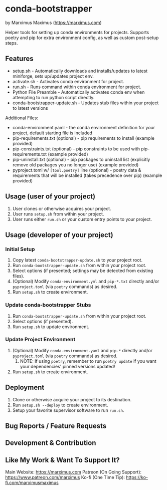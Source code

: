 # conda-bootstrapper

by Marximus Maximus (<https://marximus.com>)

Helper tools for setting up conda environments for projects. Supports poetry and pip for extra environment config, as well as custom post-setup steps.

## Features

- setup.sh - Automatically downloads and installs/updates to latest miniforge, sets up/updates project env.
- activate.sh - Activates conda environment for project.
- run.sh - Runs command within conda environment for project.
- Python File Preamble - Automatically activates conda env when attempting to run python script directly.
- conda-bootstrapper-update.sh - Updates stub files within your project to latest versions

Additional Files:

- conda-environment.yaml - the conda environment definition for your project, default starting file is included
- pip-requirements.txt (optional) - pip requirements to install (example provided)
- pip-constraints.txt (optional) - pip constraints to be used with pip-requirements.txt (example provided)
- pip-uninstall.txt (optional) - pip packages to uninstall list (explicitly remove old packages you no longer use) (example provided)
- pyproject.toml w/ `[tool.poetry]` line (optional) - poetry data & requirements that will be installed (takes precedence over pip) (example provided)

## Usage (user of your project)

1. User clones or otherwise acquires your project.
2. User runs `setup.sh` from within your project.
3. User runs either `run.sh` or your custom entry points to your project.

## Usage (developer of your project)

### Initial Setup

1. Copy latest `conda-bootstrapper-update.sh` to your project root.
2. Run `conda-bootstrapper-update.sh` from within your project root.
3. Select options (if presented; settings may be detected from existing files).
4. (Optional) Modify `conda-environment.yml` and `pip-*.txt` directly and/or `pyproject.toml` (via `poetry` commands) as desired.
5. Run `setup.sh` to create environment.

### Update conda-bootstrapper Stubs

1. Run `conda-bootstrapper-update.sh` from within your project root.
2. Select options (if presented).
3. Run `setup.sh` to update environment.

### Update Project Environment

1. (Optional) Modify `conda-environment.yaml` and `pip-*` directly and/or `pyproject.toml` (via `poetry` commands) as desired.
   1. NOTE: If using `poetry`, remember to run `poetry update` if you want your dependencies' pinned versions updated!
2. Run `setup.sh` to create environment.

## Deployment

1. Clone or otherwise acquire your project to its destination.
2. Run `setup.sh --deploy` to create environment.
3. Setup your favorite supervisor software to run `run.sh`.

## Bug Reports / Feature Requests


## Development & Contribution

## Like My Work & Want To Support It?

Main Website: <https://marximus.com>
Patreon (On Going Support): <https://www.patreon.com/marximus>
Ko-fi (One Time Tip): <https://ko-fi.com/marximusmaximus>
